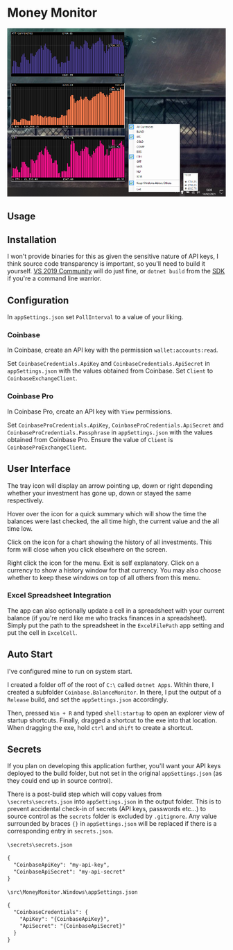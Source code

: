 # Money Monitor

![Tray screenshot](https://github.com/stevehjohn/MoneyMonitor/blob/master/assets/screenshot.png)

## Usage

## Installation

I won't provide binaries for this as given the sensitive nature of API keys, I think source code transparency is important, so you'll need to build it yourself. [VS 2019 Community](https://visualstudio.microsoft.com/vs/community/) will do just fine, or `dotnet build` from the [SDK](https://dotnet.microsoft.com/download) if you're a command line warrior.

## Configuration

In `appSettings.json` set `PollInterval` to a value of your liking.

### Coinbase

In Coinbase, create an API key with the permission `wallet:accounts:read`.

Set `CoinbaseCredentials.ApiKey` and `CoinbaseCredentials.ApiSecret` in `appSettings.json` with the values obtained from Coinbase. Set `Client` to `CoinbaseExchangeClient`.

### Coinbase Pro

In Coinbase Pro, create an API key with `View` permissions.

Set `CoinbaseProCredentials.ApiKey`, `CoinbaseProCredentials.ApiSecret` and `CoinbaseProCredentials.Passphrase` in `appSettings.json` with the values obtained from Coinbase Pro. Ensure the value of `Client` is `CoinbaseProExchangeClient`.

## User Interface

The tray icon will display an arrow pointing up, down or right depending whether your investment has gone up, down or stayed the same respectively.

Hover over the icon for a quick summary which will show the time the balances were last checked, the all time high, the current value and the all time low.

Click on the icon for a chart showing the history of all investments. This form will close when you click elsewhere on the screen.

Right click the icon for the menu. Exit is self explanatory. Click on a currency to show a history window for that currency. You may also choose whether to keep these windows on top of all others from this menu.

### Excel Spreadsheet Integration

The app can also optionally update a cell in a spreadsheet with your current balance (if you're nerd like me who tracks finances in a spreadsheet). Simply put the path to the spreadsheet in the `ExcelFilePath` app setting and put the cell in `ExcelCell`.

## Auto Start

I've configured mine to run on system start.

I created a folder off of the root of `C:\` called `dotnet Apps`. Within there, I created a subfolder `Coinbase.BalanceMonitor`. In there, I put the output of a `Release` build, and set the `appSettings.json` accordingly.

Then, pressed `Win + R` and typed `shell:startup` to open an explorer view of startup shortcuts. Finally, dragged a shortcut to the exe into that location. When dragging the exe, hold `ctrl` and `shift` to create a shortcut.

## Secrets

If you plan on developing this application further, you'll want your API keys deployed to the build folder, but not set in the original `appSettings.json` (as they could end up in source control).

There is a post-build step which will copy values from `\secrets\secrets.json` into `appSettings.json` in the output folder.
This is to prevent accidental check-in of secrets (API keys, passwords etc...) to source control as the `secrets` folder is excluded by `.gitignore`.
Any value surrounded by braces `{}` in `appSettings.json` will be replaced if there is a corresponding entry in `secrets.json`.

`\secrets\secrets.json`
```
{
  "CoinbaseApiKey": "my-api-key",
  "CoinbaseApiSecret": "my-api-secret"
}
```

`\src\MoneyMonitor.Windows\appSettings.json`
```
{
  "CoinbaseCredentials": {
    "ApiKey": "{CoinbaseApiKey}",
    "ApiSecret": "{CoinbaseApiSecret}"
  }
}
```